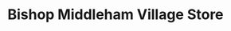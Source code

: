 ---
title: "Bishop Middleham Village Store"
url: /ferryhill/bishop-middleham-village-store/
shop: Lebensmittel
---